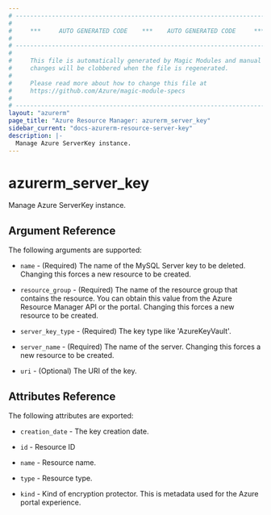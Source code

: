 ```yaml
---
# ----------------------------------------------------------------------------
#
#     ***     AUTO GENERATED CODE    ***    AUTO GENERATED CODE     ***
#
# ----------------------------------------------------------------------------
#
#     This file is automatically generated by Magic Modules and manual
#     changes will be clobbered when the file is regenerated.
#
#     Please read more about how to change this file at
#     https://github.com/Azure/magic-module-specs
#
# ----------------------------------------------------------------------------
layout: "azurerm"
page_title: "Azure Resource Manager: azurerm_server_key"
sidebar_current: "docs-azurerm-resource-server-key"
description: |-
  Manage Azure ServerKey instance.
---
```


# azurerm_server_key

Manage Azure ServerKey instance.


## Argument Reference

The following arguments are supported:

* `name` - (Required) The name of the MySQL Server key to be deleted. Changing this forces a new resource to be created.

* `resource_group` - (Required) The name of the resource group that contains the resource. You can obtain this value from the Azure Resource Manager API or the portal. Changing this forces a new resource to be created.

* `server_key_type` - (Required) The key type like 'AzureKeyVault'.

* `server_name` - (Required) The name of the server. Changing this forces a new resource to be created.

* `uri` - (Optional) The URI of the key.

## Attributes Reference

The following attributes are exported:

* `creation_date` - The key creation date.

* `id` - Resource ID

* `name` - Resource name.

* `type` - Resource type.

* `kind` - Kind of encryption protector. This is metadata used for the Azure portal experience.
